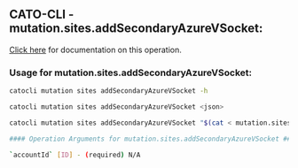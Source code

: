 
## CATO-CLI - mutation.sites.addSecondaryAzureVSocket:
[Click here](https://api.catonetworks.com/documentation/#mutation-mutation.sites.addSecondaryAzureVSocket) for documentation on this operation.

### Usage for mutation.sites.addSecondaryAzureVSocket:

```bash
catocli mutation sites addSecondaryAzureVSocket -h

catocli mutation sites addSecondaryAzureVSocket <json>

catocli mutation sites addSecondaryAzureVSocket "$(cat < mutation.sites.addSecondaryAzureVSocket.json)"

#### Operation Arguments for mutation.sites.addSecondaryAzureVSocket ####

`accountId` [ID] - (required) N/A    
